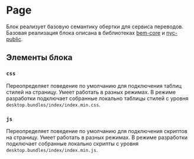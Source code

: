 # Page

Блок реализует базовую семантику обертки для сервиса переводов. Базовая реализация блока
описана в библиотеках [bem-core](https://github.com/bem/bem-core/blob/v2/common.blocks/page/page.ru.md)
и [nyc-public](http://git/projects/MAN/repos/nyc-public/browse/common.blocks/page/_theme/page.ru.md).

## Элементы блока

### `css`

Переопределяет поведение по умолчанию для подключения таблиц стилей на страницу. Умеет работать в 
разных режимах. В режиме разработки подключает собранные локально таблицы стилей с уровня
`desktop.bundles/index/index.min.css`.

### `js` 

Переопределяет поведение по умолчанию для подключения скриптов на страницу. Умеет работать в 
разных режимах. В режиме разработки подключает собранные локально скрипты с уровня
`desktop.bundles/index/index.min.js`.
